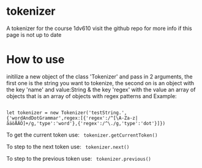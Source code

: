 # tokenizer
A tokenizer for the course 1dv610
visit the github repo for more info if this page is not up to date

# How to use
initilize a new object of the class 'Tokenizer' and pass in 2 arguments, the first one is the string you want to tokenize, the second on
is an object with the key 'name' and value:String & the key 'regex' with the value an array of objects that is an array of objects with regex patterns and 
Example: 

<code>
let tokenizer = new Tokenizer('testString.', {'wordAndDotGrammar',regex:[{'regex':/^[\A-Za-z|åäöÅÄÖ]+/g,'type':'word'},{'regex':/^\./g,'type':'dot'}]})
</code>


To get the current token use:
<code>
tokenizer.getCurrentToken()
</code>

To step to the next token use:
<code>
tokenizer.next()
</code>

To step to the previous token use:
<code>
tokenizer.previous()
</code>

